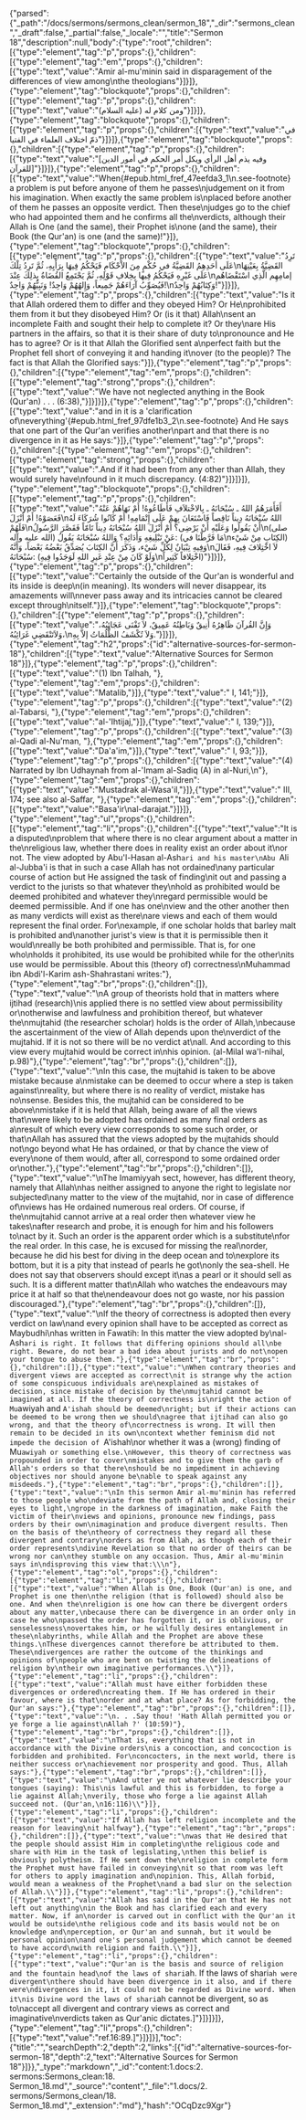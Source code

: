 {"parsed":{"_path":"/docs/sermons/sermons_clean/sermon_18","_dir":"sermons_clean","_draft":false,"_partial":false,"_locale":"","title":"Sermon 18","description":null,"body":{"type":"root","children":[{"type":"element","tag":"p","props":{},"children":[{"type":"element","tag":"em","props":{},"children":[{"type":"text","value":"Amir al-mu'minin said in disparagement of the differences of view among\nthe theologians"}]}]},{"type":"element","tag":"blockquote","props":{},"children":[{"type":"element","tag":"p","props":{},"children":[{"type":"text","value":"ومن كلام له (عليه السلام)"}]}]},{"type":"element","tag":"blockquote","props":{},"children":[{"type":"element","tag":"p","props":{},"children":[{"type":"text","value":"في ذمّ اختلاف العلماء في الفتيا"}]}]},{"type":"element","tag":"blockquote","props":{},"children":[{"type":"element","tag":"p","props":{},"children":[{"type":"text","value":"[وفيه يذم أهل الرأي ويكل أمر الحكم في أمور الدين للقرآن]"}]}]},{"type":"element","tag":"p","props":{},"children":[{"type":"text","value":"When{#epub.html_fref_47eefda3_1\n.see-footnote} a problem is put before anyone of them he passes\njudgement on it from his imagination. When exactly the same problem is\nplaced before another of them he passes an opposite verdict. Then these\njudges go to the chief who had appointed them and he confirms all the\nverdicts, although their Allah is One (and the same), their Prophet is\none (and the same), their Book (the Qur'an) is one (and the same)!"}]},{"type":"element","tag":"blockquote","props":{},"children":[{"type":"element","tag":"p","props":{},"children":[{"type":"text","value":"تَرِدُ عَلَى أحَدِهِمُ القَضِيَّةُ في حُكْمٍ مِنَ الاْحْكَامِ فَيَحْكُمُ فِيهَا بِرَأْيِهِ، ثُمَّ تَرِدُ تِلْكَ\nالقَضِيَّةُ بِعَيْنِهَا عَلَى غَيْرِهِ فَيَحْكُمُ فِيها بِخِلافِ قَوْلِهِ، ثُمَّ يَجْتَمِعُ القُضَاةُ بِذلِكَ عِنْدَ\nإمامِهِم الَّذِي اسْتَقْضَاهُم فَيُصَوِّبُ آرَاءَهُمْ جَمِيعاً، وَإِلهُهُمْ وَاحِدٌ! وَنَبِيُّهُمْ وَاحِدٌ!\nوَكِتَابُهُمْ وَاحِدٌ!"}]}]},{"type":"element","tag":"p","props":{},"children":[{"type":"text","value":"Is it that Allah ordered them to differ and they obeyed Him? Or He\nprohibited them from it but they disobeyed Him? Or (is it that) Allah\nsent an incomplete Faith and sought their help to complete it? Or they\nare His partners in the affairs, so that it is their share of duty to\npronounce and He has to agree? Or is it that Allah the Glorified sent a\nperfect faith but the Prophet fell short of conveying it and handing it\nover (to the people)? The fact is that Allah the Glorified says:"}]},{"type":"element","tag":"p","props":{},"children":[{"type":"element","tag":"em","props":{},"children":[{"type":"element","tag":"strong","props":{},"children":[{"type":"text","value":"We have not neglected anything in the Book (Qur'an) . . . (6:38),"}]}]}]},{"type":"element","tag":"p","props":{},"children":[{"type":"text","value":"and in it is a 'clarification of\neverything'{#epub.html_fref_97dfe1b3_2\n.see-footnote} And He says that one part of the Qur'an verifies another\npart and that there is no divergence in it as He says:"}]},{"type":"element","tag":"p","props":{},"children":[{"type":"element","tag":"em","props":{},"children":[{"type":"element","tag":"strong","props":{},"children":[{"type":"text","value":".And if it had been from any other than Allah, they would surely have\nfound in it much discrepancy. (4:82)"}]}]}]},{"type":"element","tag":"blockquote","props":{},"children":[{"type":"element","tag":"p","props":{},"children":[{"type":"text","value":"أَفَأَمَرَهُمُ اللهُ ـ سُبْحَانَهُ ـ بِالاخْتلاَفِ فَأَطَاعُوهُ! أَمْ نَهَاهُمْ عَنْهُ فَعَصَوْهُ! أَمْ أَنْزَلَ\nاللهُ سُبْحَانَهُ دِيناً نَاقِصاً فَاسْتَعَانَ بِهِمْ عَلَى إِتْمَامِهِ! أَمْ كَانُوا شُرَكَاءَ لَهُ فَلَهُمْ\nأَنْ يَقُولُوا وَعَلَيْهِ أَنْ يَرْضِى؟ أَمْ أَنْزَلَ اللهُ سُبْحَانَهُ دِيناً تَامّاً فَقَصَّرَ الرَّسُولُ\n(صلى الله عليه وآله) عَنْ تَبْلِيغِهِ وَأَدَائِهِ؟ وَاللهُ سُبْحَانَهُ يَقُولُ: (مَا فَرَّطْنَا في\nالكِتَابِ مِنْ شَيْء) وَفِيهِ تِبْيَانٌ لِكُلِّ شَيْء، وَذَكَرَ أَنَّ الكِتَابَ يُصَدِّقُ بَعْضُهُ بَعْضاً، وَأَنَّهُ\nلاَ اخْتِلافَ فِيهِ، فَقَالَ سُبْحَانَهُ: (وَلَوْ كَانَ مِنْ عِنْدِ غَيرِ اللهِ لَوَجَدُوا فِيهِ\nاخْتِلافاً كَثِيراً)"}]}]},{"type":"element","tag":"p","props":{},"children":[{"type":"text","value":"Certainly the outside of the Qur'an is wonderful and its inside is deep\n(in meaning). Its wonders will never disappear, its amazements will\nnever pass away and its intricacies cannot be cleared except through\nitself."}]},{"type":"element","tag":"blockquote","props":{},"children":[{"type":"element","tag":"p","props":{},"children":[{"type":"text","value":"وَإِنَّ القُرآنَ ظَاهِرُهُ أَنِيقٌ وَبَاطِنُهُ عَمِيقٌ، لاَ تَفْنَى عَجَائِبُهُ، وَلاَتَنْقَضِي غَرَائِبُهُ،\nوَلاَ تُكْشَفُ الظُّلُمَاتُ إلاَّ بِهِ."}]}]},{"type":"element","tag":"h2","props":{"id":"alternative-sources-for-sermon-18"},"children":[{"type":"text","value":"Alternative Sources for Sermon 18"}]},{"type":"element","tag":"p","props":{},"children":[{"type":"text","value":"(1) Ibn Talhah, "},{"type":"element","tag":"em","props":{},"children":[{"type":"text","value":"Matalib,"}]},{"type":"text","value":" I, 141;"}]},{"type":"element","tag":"p","props":{},"children":[{"type":"text","value":"(2) al-Tabarsi, "},{"type":"element","tag":"em","props":{},"children":[{"type":"text","value":"al-'Ihtijaj,"}]},{"type":"text","value":" I, 139;"}]},{"type":"element","tag":"p","props":{},"children":[{"type":"text","value":"(3) al-Qadi al-Nu'man, "},{"type":"element","tag":"em","props":{},"children":[{"type":"text","value":"Da'a'im,"}]},{"type":"text","value":" I, 93;"}]},{"type":"element","tag":"p","props":{},"children":[{"type":"text","value":"(4) Narrated by Ibn Udhaynah from al-'Imam al-Sadiq (A) in al-Nuri,\n"},{"type":"element","tag":"em","props":{},"children":[{"type":"text","value":"Mustadrak al-Wasa'il,"}]},{"type":"text","value":" III, 174; see also al-Saffar, "},{"type":"element","tag":"em","props":{},"children":[{"type":"text","value":"Basa'ir\nal-darajat."}]}]},{"type":"element","tag":"ul","props":{},"children":[{"type":"element","tag":"li","props":{},"children":[{"type":"text","value":"It is a disputed\nproblem that where there is no clear argument about a matter in the\nreligious law, whether there does in reality exist an order about it\nor not. The view adopted by Abu'l-Hasan al-Ash`ari and his master\nAbu `Ali al-Jubba'i is that in such a case Allah has not ordained\nany particular course of action but He assigned the task of finding\nit out and passing a verdict to the jurists so that whatever they\nhold as prohibited would be deemed prohibited and whatever they\nregard permissible would be deemed permissible. And if one has one\nview and the other another then as many verdicts will exist as there\nare views and each of them would represent the final order. For\nexample, if one scholar holds that barley malt is prohibited and\nanother jurist's view is that it is permissible then it would\nreally be both prohibited and permissible. That is, for one who\nholds it prohibited, its use would be prohibited while for the other\nits use would be permissible. About this (theory of) correctness\nMuhammad ibn Abdi'l-Karim ash-Shahrastani writes:"},{"type":"element","tag":"br","props":{},"children":[]},{"type":"text","value":"\nA group of theorists hold that in matters where ijtihad (research)\nis applied there is no settled view about permissibility or\notherwise and lawfulness and prohibition thereof, but whatever the\nmujtahid (the researcher scholar) holds is the order of Allah,\nbecause the ascertainment of the view of Allah depends upon the\nverdict of the mujtahid. If it is not so there will be no verdict at\nall. And according to this view every mujtahid would be correct in\nhis opinion. (al-Milal wa'l-nihal, p.98)"},{"type":"element","tag":"br","props":{},"children":[]},{"type":"text","value":"\nIn this case, the mujtahid is taken to be above mistake because a\nmistake can be deemed to occur where a step is taken against\nreality, but where there is no reality of verdict, mistake has no\nsense. Besides this, the mujtahid can be considered to be above\nmistake if it is held that Allah, being aware of all the views that\nwere likely to be adopted has ordained as many final orders as a\nresult of which every view corresponds to some such order, or that\nAllah has assured that the views adopted by the mujtahids should not\ngo beyond what He has ordained, or that by chance the view of every\none of them would, after all, correspond to some ordained order or\nother."},{"type":"element","tag":"br","props":{},"children":[]},{"type":"text","value":"\nThe Imamiyyah sect, however, has different theory, namely that Allah\nhas neither assigned to anyone the right to legislate nor subjected\nany matter to the view of the mujtahid, nor in case of difference of\nviews has He ordained numerous real orders. Of course, if the\nmujtahid cannot arrive at a real order then whatever view he takes\nafter research and probe, it is enough for him and his followers to\nact by it. Such an order is the apparent order which is a substitute\nfor the real order. In this case, he is excused for missing the real\norder, because he did his best for diving in the deep ocean and to\nexplore its bottom, but it is a pity that instead of pearls he got\nonly the sea-shell. He does not say that observers should except it\nas a pearl or it should sell as such. It is a different matter that\nAllah who watches the endeavours may price it at half so that the\nendeavour does not go waste, nor his passion discouraged."},{"type":"element","tag":"br","props":{},"children":[]},{"type":"text","value":"\nIf the theory of correctness is adopted then every verdict on law\nand every opinion shall have to be accepted as correct as Maybudhi\nhas written in Fawatih: In this matter the view adopted by\nal-Ash`ari is right. It follows that differing opinions should all\nbe right. Beware, do not bear a bad idea about jurists and do not\nopen your tongue to abuse them."},{"type":"element","tag":"br","props":{},"children":[]},{"type":"text","value":"\nWhen contrary theories and divergent views are accepted as correct\nit is strange why the action of some conspicuous individuals are\nexplained as mistakes of decision, since mistake of decision by the\nmujtahid cannot be imagined at all. If the theory of correctness is\nright the action of Mu`awiyah and `A'ishah should be deemed\nright; but if their actions can be deemed to be wrong then we should\nagree that ijtihad can also go wrong, and that the theory of\ncorrectness is wrong. It will then remain to be decided in its own\ncontext whether feminism did not impede the decision of `A'ishah\nor whether it was a (wrong) finding of Mu`awiyah or something else.\nHowever, this theory of correctness was propounded in order to cover\nmistakes and to give them the garb of Allah's orders so that there\nshould be no impediment in achieving objectives nor should anyone be\nable to speak against any misdeeds."},{"type":"element","tag":"br","props":{},"children":[]},{"type":"text","value":"\nIn this sermon Amir al-mu'minin has referred to those people who\ndeviate from the path of Allah and, closing their eyes to light,\ngrope in the darkness of imagination, make Faith the victim of their\nviews and opinions, pronounce new findings, pass orders by their own\nimagination and produce divergent results. Then on the basis of the\ntheory of correctness they regard all these divergent and contrary\norders as from Allah, as though each of their order represents\ndivine Revelation so that no order of theirs can be wrong nor can\nthey stumble on any occasion. Thus, Amir al-mu'minin says in\ndisproving this view that:\\\n"},{"type":"element","tag":"ol","props":{},"children":[{"type":"element","tag":"li","props":{},"children":[{"type":"text","value":"When Allah is One, Book (Qur'an) is one, and Prophet is one then\nthe religion (that is followed) should also be one. And when the\nreligion is one how can there be divergent orders about any matter,\nbecause there can be divergence in an order only in case he who\npassed the order has forgotten it, or is oblivious, or senselessness\novertakes him, or he wilfully desires entanglement in these\nlabyrinths, while Allah and the Prophet are above these things.\nThese divergences cannot therefore be attributed to them. These\ndivergences are rather the outcome of the thinkings and opinions of\npeople who are bent on twisting the delineations of religion by\ntheir own imaginative performances.\\"}]},{"type":"element","tag":"li","props":{},"children":[{"type":"text","value":"Allah must have either forbidden these divergences or ordered\ncreating them. If He has ordered in their favour, where is that\norder and at what place? As for forbidding, the Qur'an says:"},{"type":"element","tag":"br","props":{},"children":[]},{"type":"text","value":"\n. . .Say thou! 'Hath Allah permitted you or ye forge a lie against\nAllah ?' (10:59)"},{"type":"element","tag":"br","props":{},"children":[]},{"type":"text","value":"\nThat is, everything that is not in accordance with the Divine orders\nis a concoction, and concoction is forbidden and prohibited. For\nconcocters, in the next world, there is neither success or\nachievement nor prosperity and good. Thus, Allah says:"},{"type":"element","tag":"br","props":{},"children":[]},{"type":"text","value":"\nAnd utter ye not whatever lie describe your tongues (saying): This\nis lawful and this is forbidden, to forge a lie against Allah;\nverily, those who forge a lie against Allah succeed not. (Qur'an,\n16:116)\\"}]},{"type":"element","tag":"li","props":{},"children":[{"type":"text","value":"If Allah has left religion incomplete and the reason for leaving\nit halfway"},{"type":"element","tag":"br","props":{},"children":[]},{"type":"text","value":"\nwas that He desired that the people should assist Him in completing\nthe religious code and share with Him in the task of legislating,\nthen this belief is obviously polytheism. If He sent down the\nreligion in complete form the Prophet must have failed in conveying\nit so that room was left for others to apply imagination and\nopinion. This, Allah forbid, would mean a weakness of the Prophet\nand a bad slur on the selection of Allah.\\"}]},{"type":"element","tag":"li","props":{},"children":[{"type":"text","value":"Allah has said in the Qur'an that He has not left out anything\nin the Book and has clarified each and every matter. Now, if an\norder is carved out in conflict with the Qur'an it would be outside\nthe religious code and its basis would not be on knowledge and\nperception, or Qur'an and sunnah, but it would be personal opinion\nand one's personal judgement which cannot be deemed to have accord\nwith religion and faith.\\"}]},{"type":"element","tag":"li","props":{},"children":[{"type":"text","value":"Qur'an is the basis and source of religion and the fountain head\nof the laws of shari`ah. If the laws of shari`ah were divergent\nthere should have been divergence in it also, and if there were\ndivergences in it, it could not be regarded as Divine word. When it\nis Divine word the laws of shari`ah cannot be divergent, so as to\naccept all divergent and contrary views as correct and imaginative\nverdicts taken as Qur'anic dictates.]"}]}]}]},{"type":"element","tag":"li","props":{},"children":[{"type":"text","value":"ref.16:89.]"}]}]}],"toc":{"title":"","searchDepth":2,"depth":2,"links":[{"id":"alternative-sources-for-sermon-18","depth":2,"text":"Alternative Sources for Sermon 18"}]}},"_type":"markdown","_id":"content:1.docs:2. sermons:Sermons_clean:18. Sermon_18.md","_source":"content","_file":"1.docs/2. sermons/Sermons_clean/18. Sermon_18.md","_extension":"md"},"hash":"OCqDzc9Xgr"}